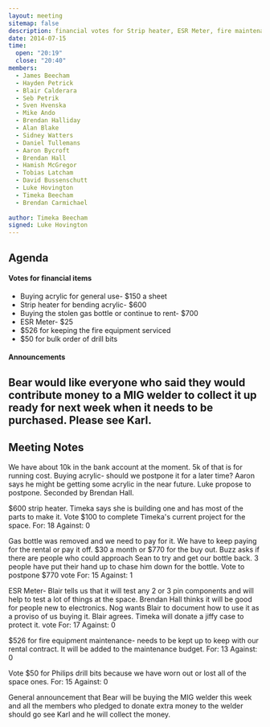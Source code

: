 ```yaml
---
layout: meeting
sitemap: false
description: financial votes for Strip heater, ESR Meter, fire maintenance and drill bits
date: 2014-07-15
time:
  open: "20:19"
  close: "20:40"
members:
  - James Beecham
  - Hayden Petrick
  - Blair Calderara
  - Seb Petrik
  - Sven Hvenska
  - Mike Ando
  - Brendan Halliday
  - Alan Blake
  - Sidney Watters
  - Daniel Tullemans
  - Aaron Bycroft
  - Brendan Hall
  - Hamish McGregor
  - Tobias Latcham
  - David Bussenschutt
  - Luke Hovington
  - Timeka Beecham
  - Brendan Carmichael
  
author: Timeka Beecham
signed: Luke Hovington
---
```


## Agenda

#### Votes for financial items

- Buying acrylic for general use- $150 a sheet
- Strip heater for bending acrylic- $600
- Buying the stolen gas bottle or continue to rent- $700
- ESR Meter- $25
- $526 for keeping the fire equipment serviced
- $50 for bulk order of drill bits

#### Announcements

Bear would like everyone who said they would contribute money to a MIG welder to collect it up ready for 
next week when it needs to be purchased. Please see Karl.
---

## Meeting Notes

We have about 10k in the bank account at the moment. 5k of that is for running cost. 
Buying acrylic- should we postpone it for a later time? 
Aaron says he might be getting some acrylic in the near future. 
Luke propose to postpone. Seconded by Brendan Hall. 

$600 strip heater. Timeka says she is building one and has most of the parts to make it. 
Vote $100 to complete Timeka's current project for the space. 
For: 18 
Against: 0 

Gas bottle was removed and we need to pay for it. We have to keep paying for the rental or pay it off. $30 a month or $770 for the buy out.
Buzz asks if there are people who could approach Sean to try and get our bottle back. 3 people have put their hand up to chase him down for the bottle. 
Vote to postpone $770 vote 
For: 15 
Against: 1 

ESR Meter- Blair tells us that it will test any 2 or 3 pin components and will help to test a lot of things at the space. Brendan Hall thinks it will be good for people new to electronics.
Nog wants Blair to document how to use it as a proviso of us buying it. Blair agrees.
Timeka will donate a jiffy case to protect it. 
vote 
For: 17 
Against: 0 

$526 for fire equipment maintenance- needs to be kept up to keep with our rental contract. It will be added to the maintenance budget.
For: 13 
Against: 0 

Vote $50 for Philips drill bits because we have worn out or lost all of the space ones. 
For: 15 
Against: 0 

General announcement that Bear will be buying the MIG welder this week and all the members who pledged to donate extra money to the welder should go see Karl and he will collect the money.
